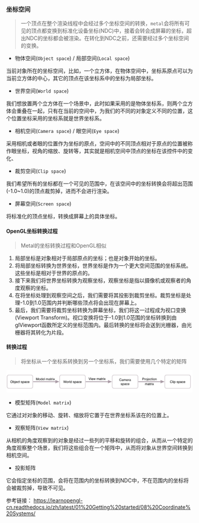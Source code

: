 ### 坐标空间

> 一个顶点在整个渲染线程中会经过多个坐标空间的转换，`metal`会将所有可见的顶点都变换到标准化设备坐标(NDC)中，接着会转会成屏幕的坐标，超出NDC的坐标都会被渲染。在转化到NDC之前，还需要经过多个坐标空间的变换。

* 物体空间(`Object space`) / 局部空间(`Local space`)

当前对象所在的坐标空间，比如，一个立方体，在物体空间中，坐标系原点可以为当前立方体的中心，其它的顶点在该坐标系中的坐标为局部坐标。

* 世界空间(`World space`)

我们想放置两个立方体在一个场景中，此时如果采用的是物体坐标系，则两个立方体会重叠在一起，只有在当前的空间中，为我们的不同的对象定义不同的位置，这个位置坐标采用的坐标系就是世界坐标系。

* 相机空间(`Camera space`) / 眼空间(`Eye space`)

采用相机或者眼的位置作为坐标的原点，空间中的不同顶点相对于原点的位置被称作眼坐标，视角的缩放、旋转等，其实就是相机空间中顶点的坐标在该控件中的变化、

* 裁剪空间(`Clip space`)

我们希望所有的坐标都在一个可见的范围中，在该空间中的坐标转换会将超出范围(-1.0~1.0)的顶点裁剪掉，进而不会进行渲染。

* 屏幕空间(`Screen space`)

将标准化的顶点坐标，转换成屏幕上的具体坐标。

#### OpenGL坐标转换过程
> Metal的坐标转换过程和OpenGL相似

1. 局部坐标是对象相对于局部原点的坐标；也是对象开始的坐标。
2. 将局部坐标转换为世界坐标，世界坐标是作为一个更大空间范围的坐标系统。这些坐标是相对于世界的原点的。
3. 接下来我们将世界坐标转换为观察坐标，观察坐标是指以摄像机或观察者的角度观察的坐标。
4. 在将坐标处理到观察空间之后，我们需要将其投影到裁剪坐标。裁剪坐标是处理-1.0到1.0范围内并判断哪些顶点将会出现在屏幕上。
5. 最后，我们需要将裁剪坐标转换为屏幕坐标，我们将这一过程成为视口变换(Viewport Transform)。视口变换将位于-1.0到1.0范围的坐标转换到由glViewport函数所定义的坐标范围内。最后转换的坐标将会送到光栅器，由光栅器将其转化为片段。


#### 转换过程
> 将坐标从一个坐标系转换到另一个坐标系，我们需要使用几个特定的矩阵

![coordinate-space-matrix](./resouces/coordinate-space-matrix.PNG)

* 模型矩阵(`Model matrix`)

它通过对对象的移动、旋转、缩放将它置于在世界坐标系该在的位置上。

* 观察矩阵(`View matrix`)

从相机的角度观察到的对象是经过一些列的平移和旋转的组合，从而从一个特定的角度观察整个场景，我们将这些组合在一个矩阵中，从而将对象从世界空间转换到相机空间。

* 投影矩阵

它会指定坐标的范围，会将在范围内的坐标转换到NDC中，不在范围内的坐标将会被裁剪掉，导致不可见。


参考链接：
https://learnopengl-cn.readthedocs.io/zh/latest/01%20Getting%20started/08%20Coordinate%20Systems/
